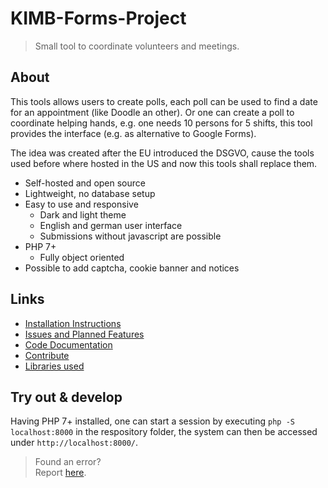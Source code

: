 # KIMB-Forms-Project

> Small tool to coordinate volunteers and meetings.

## About 

This tools allows users to create polls, each poll can be used to find
a date for an appointment (like Doodle an other).
Or one can create a poll to coordinate helping hands, e.g. one needs 10 persons 
for 5 shifts, this tool provides the interface (e.g. as alternative to Google Forms).

The idea was created after the EU introduced the DSGVO, cause the tools used before where hosted 
in the US and now this tools shall replace them.

- Self-hosted and open source
- Lightweight, no database setup
- Easy to use and responsive
    - Dark and light theme
    - English and german user interface
    - Submissions without javascript are possible
- PHP 7+
    - Fully object oriented
- Possible to add captcha, cookie banner and notices

## Links

- [Installation Instructions](https://github.com/KIMB-technologies/KIMB-Forms-Project/blob/master/INSTALL.md)
- [Issues and Planned Features](https://github.com/KIMB-technologies/KIMB-Forms-Project/issues)
- [Code Documentation](https://kimb-technologies.github.io/KIMB-Forms-Project/)
- [Contribute](https://github.com/KIMB-technologies/KIMB-Forms-Project/blob/master/CONTRIBUTING.md)
- [Libraries used](https://github.com/KIMB-technologies/KIMB-Forms-Project/blob/master/NOTICE.md)

## Try out & develop

 Having PHP 7+ installed, one can start a session by executing
 `php -S localhost:8000` in the respository folder, the system can then be accessed
 under `http://localhost:8000/`.

 > Found an error?  
 > Report [here](https://github.com/KIMB-technologies/KIMB-Forms-Project/issues).



